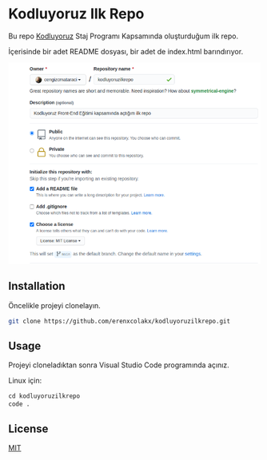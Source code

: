 # Kodluyoruz Ilk Repo

Bu repo [Kodluyoruz](https://www.kodluyoruz.org) Staj Programı Kapsamında oluşturduğum ilk repo.

İçerisinde bir adet README dosyası, bir adet de index.html barındırıyor.

![github](https://raw.githubusercontent.com/Kodluyoruz/taskforce/main/git/odev1/figures/github.png)


## Installation

Öncelikle projeyi clonelayın.

```bash
git clone https://github.com/erenxcolakx/kodluyoruzilkrepo.git
```

## Usage

Projeyi cloneladıktan sonra Visual Studio Code programında açınız.

Linux için:

```linux
cd kodluyoruzilkrepo
code .
```

## License

[MIT](https://choosealicense.com/licenses/mit/)
